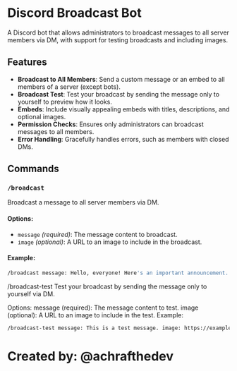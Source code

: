 # Discord Broadcast Bot

A Discord bot that allows administrators to broadcast messages to all server members via DM, with support for testing broadcasts and including images.

## Features
- **Broadcast to All Members**: Send a custom message or an embed to all members of a server (except bots).
- **Broadcast Test**: Test your broadcast by sending the message only to yourself to preview how it looks.
- **Embeds**: Include visually appealing embeds with titles, descriptions, and optional images.
- **Permission Checks**: Ensures only administrators can broadcast messages to all members.
- **Error Handling**: Gracefully handles errors, such as members with closed DMs.

## Commands

### `/broadcast`
Broadcast a message to all server members via DM.

#### Options:
- `message` *(required)*: The message content to broadcast.
- `image` *(optional)*: A URL to an image to include in the broadcast.

#### Example:
```bash
/broadcast message: Hello, everyone! Here's an important announcement. image: https://example.com/image.png
```
/broadcast-test
Test your broadcast by sending the message only to yourself via DM.

Options:
message (required): The message content to test.
image (optional): A URL to an image to include in the test.
Example:
```bash
/broadcast-test message: This is a test message. image: https://example.com/test-image.png
```

# Created by: @achrafthedev
